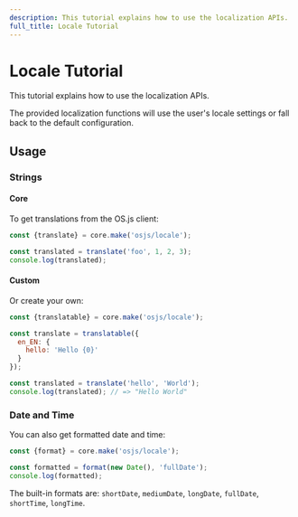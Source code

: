 ```yaml
---
description: This tutorial explains how to use the localization APIs.
full_title: Locale Tutorial
---
```


# Locale Tutorial

This tutorial explains how to use the localization APIs.

The provided localization functions will use the user's locale settings or fall back to the default configuration.

## Usage

### Strings

#### Core

To get translations from the OS.js client:

```javascript
const {translate} = core.make('osjs/locale');

const translated = translate('foo', 1, 2, 3);
console.log(translated);
```

#### Custom

Or create your own:

```javascript
const {translatable} = core.make('osjs/locale');

const translate = translatable({
  en_EN: {
    hello: 'Hello {0}'
  }
});

const translated = translate('hello', 'World');
console.log(translated); // => "Hello World"
```

### Date and Time

You can also get formatted date and time:

```javascript
const {format} = core.make('osjs/locale');

const formatted = format(new Date(), 'fullDate');
console.log(formatted);
```

The built-in formats are: `shortDate`, `mediumDate`, `longDate`, `fullDate`, `shortTime`, `longTime`.
